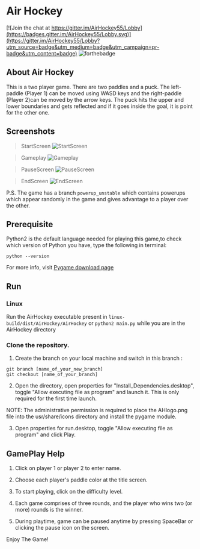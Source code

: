 # Air Hockey

[![Join the chat at https://gitter.im/AirHockey55/Lobby](https://badges.gitter.im/AirHockey55/Lobby.svg)](https://gitter.im/AirHockey55/Lobby?utm_source=badge&utm_medium=badge&utm_campaign=pr-badge&utm_content=badge)
![forthebadge](http://forthebadge.com/images/badges/made-with-python.svg "Made with Python")

## About Air Hockey
This is a two player game. There are two paddles and a puck. The left-paddle (Player 1) can be moved using WASD keys and the right-paddle (Player 2)can be moved by the arrow keys. The puck hits the upper and lower boundaries and gets reflected and if it goes inside the goal, it is point for the other one.

## Screenshots

>StartScreen
![StartScreen](/assets/Shot1.png)

>Gameplay
![Gameplay](/assets/Shot2.png)

>PauseScreen
![PauseScreen](/assets/Shot3.png)

>EndScreen
![EndScreen](/assets/Shot4.png)


P.S. The game has a branch `powerup_unstable` which contains powerups which appear randomly in the game and gives advantage to a player over the other.

## Prerequisite

Python2 is the default language needed for playing this game,to check which version of Python you have, type the following in terminal:
```
python --version
```

For more info, visit [Pygame download page](http://www.pygame.org/download.shtml)

## Run


### Linux

Run the AirHockey executable present in `linux-build/dist/AirHockey/AirHockey`
or `python2 main.py` while you are in the AirHockey directory

### Clone the repository.

1. Create the branch on your local machine and switch in this branch :
```
git branch [name_of_your_new_branch]
git checkout [name_of_your_branch]
```
2. Open the directory, open properties for "Install_Dependencies.desktop", toggle "Allow executing file as program" and launch it. This is only required for the first time launch.

NOTE: The administrative permission is required to place the AHlogo.png file into the usr/share/icons directory and install the pygame module.

3. Open properties for run.desktop, toggle "Allow executing file as program" and click Play.

## GamePlay Help

1. Click on player 1 or player 2 to enter name.

2. Choose each player's paddle color at the title screen.

3. To start playing, click on the difficulty level.

4. Each game comprises of three rounds, and the player who wins two (or more) rounds is the winner.

5. During playtime, game can be paused anytime by pressing SpaceBar or clicking the pause icon on the screen.


Enjoy The Game!
